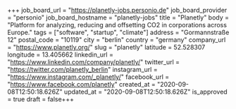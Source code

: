 +++
job_board_url = "https://planetly-jobs.personio.de"
job_board_provider = "personio"
job_board_hostname = "planetly-jobs"
title = "Planetly"
body = "Platform for analyzing, reducing and offsetting CO2 in corporations across Europe."
tags = ["software", "startup", "climate"]
address = "Gormannstraße 12"
postal_code = "10119"
city = "berlin"
country = "germany"
company_url = "https://www.planetly.org/"
slug = "planetly"
latitude =  52.528307
longitude = 13.405662
linkedin_url = "https://www.linkedin.com/company/planetly/"
twitter_url = "https://twitter.com/planetly_berlin"
instagram_url = "https://www.instagram.com/_planetly/"
facebook_url = "https://www.facebook.com/planetly"
created_at = "2020-09-08T12:50:18.626Z"
updated_at = "2020-09-08T12:50:18.626Z"
is_approved = true
draft = false+++

